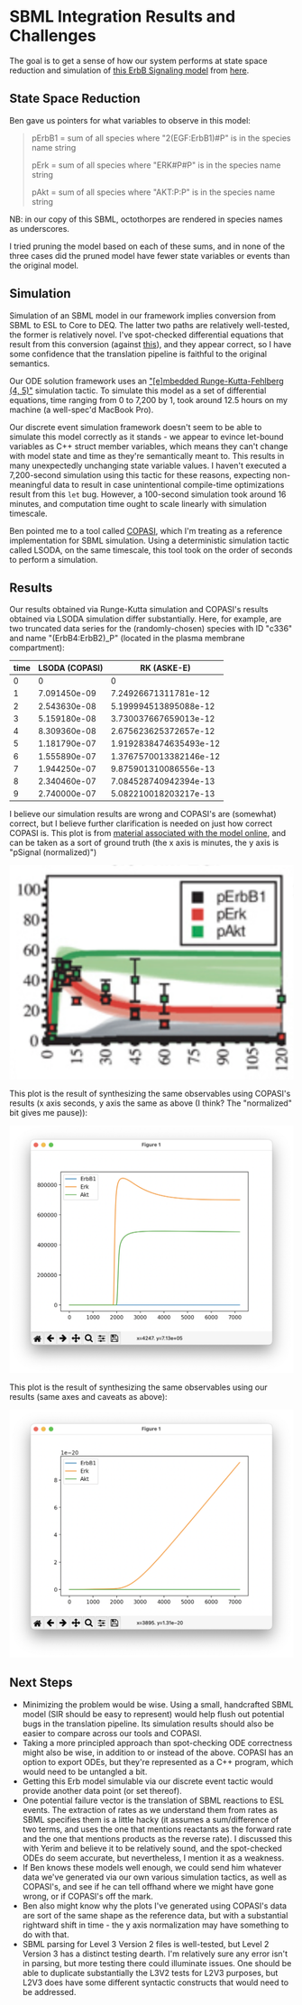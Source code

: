 # SBML Integration Results and Challenges

The goal is to get a sense of how our system performs at state space reduction and simulation of [this ErbB Signaling model](./erb.xml) from [here](https://www.ebi.ac.uk/biomodels/BIOMD0000000255).

## State Space Reduction

Ben gave us pointers for what variables to observe in this model:
> pErbB1 = sum of all species where "2(EGF:ErbB1)#P" is in the species name string
> 
> pErk = sum of all species where "ERK#P#P" is in the species name string
> 
> pAkt = sum of all species where "AKT:P:P" is in the species name string

NB: in our copy of this SBML, octothorpes are rendered in species names as underscores. 

I tried pruning the model based on each of these sums, and in none of the three cases did the pruned model have fewer state variables or events than the original model.

## Simulation

Simulation of an SBML model in our framework implies conversion from SBML to ESL to Core to DEQ. The latter two paths are relatively well-tested, the former is relatively novel. I've spot-checked differential equations that result from this conversion (against [this](https://www.ebi.ac.uk/biomodels/model/download/BIOMD0000000255.2?filename=BIOMD0000000255.pdf)), and they appear correct, so I have some confidence that the translation pipeline is faithful to the original semantics.

Our ODE solution framework uses an ["[e]mbedded Runge-Kutta-Fehlberg (4, 5)"](https://hackage.haskell.org/package/hmatrix-0.10.0.1/docs/src/Numeric-GSL-ODE.html) simulation tactic. To simulate this model as a set of differential equations, time ranging from 0 to 7,200 by 1, took around 12.5 hours on my machine (a well-spec'd MacBook Pro).

Our discrete event simulation framework doesn't seem to be able to simulate this model correctly as it stands - we appear to evince let-bound variables as C++ struct member variables, which means they can't change with model state and time as they're semantically meant to. This results in many unexpectedly unchanging state variable values. I haven't executed a 7,200-second simulation using this tactic for these reasons, expecting non-meaningful data to result in case unintentional compile-time optimizations result from this `let` bug. However, a 100-second simulation took around 16 minutes, and computation time ought to scale linearly with simulation timescale.

Ben pointed me to a tool called [COPASI](http://copasi.org), which I'm treating as a reference implementation for SBML simulation. Using a deterministic simulation tactic called LSODA, on the same timescale, this tool took on the order of seconds to perform a simulation.

## Results

Our results obtained via Runge-Kutta simulation and COPASI's results obtained via LSODA simulation differ substantially. Here, for example, are two truncated data series for the (randomly-chosen) species with ID "c336" and name "(ErbB4:ErbB2)_P" (located in the plasma membrane compartment):

| time | LSODA (COPASI) | RK (ASKE-E)            |
| ---- | -------------- | ---------------------- |
| 0    | 0              | 0                      |
| 1    | 7.091450e-09   | 7.24926671311781e-12   |
| 2    | 2.543630e-08   | 5.199994513895088e-12  |
| 3    | 5.159180e-08   | 3.730037667659013e-12  |
| 4    | 8.309360e-08   | 2.675623625372657e-12  |
| 5    | 1.181790e-07   | 1.9192838474635493e-12 |
| 6    | 1.555890e-07   | 1.3767570013382146e-12 |
| 7    | 1.944250e-07   | 9.875901310086556e-13  |
| 8    | 2.340460e-07   | 7.084528740942394e-13  |
| 9    | 2.740000e-07   | 5.082210018203217e-13  |

I believe our simulation results are wrong and COPASI's are (somewhat) correct, but I believe further clarification is needed on just how correct COPASI is. This plot is from [material associated with the model online](https://www.embopress.org/cms/asset/bad78f8d-b7c3-4c33-833f-e23388237b58/msb200874-fig-0002-m.jpg), and can be taken as a sort of ground truth (the x axis is minutes, the y axis is "pSignal (normalized)")

![](./ref.png)

This plot is the result of synthesizing the same observables using COPASI's results (x axis seconds, y axis the same as above (I think? The "normalized" bit gives me pause)):

![](./copasi.png)

This plot is the result of synthesizing the same observables using our results (same axes and caveats as above):

![](./us.png)

## Next Steps

- Minimizing the problem would be wise. Using a small, handcrafted SBML model (SIR should be easy to represent) would help flush out potential bugs in the translation pipeline. Its simulation results should also be easier to compare across our tools and COPASI.
- Taking a more principled approach than spot-checking ODE correctness might also be wise, in addition to or instead of the above. COPASI has an option to export ODEs, but they're represented as a C++ program, which would need to be untangled a bit.
- Getting this Erb model simulable via our discrete event tactic would provide another data point (or set thereof).
- One potential failure vector is the translation of SBML reactions to ESL events. The extraction of rates as we understand them from rates as SBML specifies them is a little hacky (it assumes a sum/difference of two terms, and uses the one that mentions reactants as the forward rate and the one that mentions products as the reverse rate). I discussed this with Yerim and believe it to be relatively sound, and the spot-checked ODEs do seem accurate, but nevertheless, I mention it as a weakness.
- If Ben knows these models well enough, we could send him whatever data we've generated via our own various simulation tactics, as well as COPASI's, and see if he can tell offhand where we might have gone wrong, or if COPASI's off the mark.
- Ben also might know why the plots I've generated using COPASI's data are sort of the same shape as the reference data, but with a substantial rightward shift in time - the y axis normalization may have something to do with that.
- SBML parsing for Level 3 Version 2 files is well-tested, but Level 2 Version 3 has a distinct testing dearth. I'm relatively sure any error isn't in parsing, but more testing there could illuminate issues. One should be able to duplicate substantially the L3V2 tests for L2V3 purposes, but L2V3 does have some different syntactic constructs that would need to be addressed.